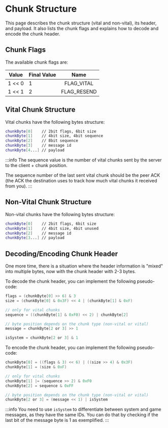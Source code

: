 # Chunk Structure

This page describes the chunk structure (vital and non-vital), its header, and payload. It also lists the chunk flags and explains how to decode and encode the chunk header.

## Chunk Flags

The available chunk flags are:

| Value    | Final Value | Name                      |
| -------- | ----------- | :-----------------------: |
| 1 << 0   | 1           | FLAG_VITAL                |
| 1 << 1   | 2           | FLAG_RESEND               |

## Vital Chunk Structure

Vital chunks have the following bytes structure:

```sh
chunkByte[0]    // 2bit flags, 6bit size
chunkByte[1]    // 4bit size, 4bit sequence
chunkByte[2]    // 8bit sequence
chunkByte[3]    // message id
chunkByte[4...] // payload   
```

:::info
The sequence value is the number of vital chunks sent by the server to the client + chunk position. 

The sequence number of the last sent vital chunk should be the peer ACK (the ACK the destination uses to track how much vital chunks it received from you).
:::

## Non-Vital Chunk Structure

Non-vital chunks have the following bytes structure:

```sh
chunkByte[0]    // 2bit flags, 6bit size
chunkByte[1]    // 4bit size, 4bit unused
chunkByte[2]    // message id
chunkByte[3...] // payload
```

## Decoding/Encoding Chunk Header

One more time, there is a situation where the header information is "mixed" into multiple bytes, now with the chunk header with 2-3 bytes.

To decode the chunk header, you can implement the following pseudo-code:

```c
flags = (chunkByte[0] >> 6) & 3
size = (chunkByte[0] & 0x3F) << 4 | (chunkByte[1] & 0xF)

// only for vital chunks
sequence = ((chunkByte[1] & 0xF0) << 2) | chunkByte[2]

// byte position depends on the chunk type (non-vital or vital)
message = chunkByte[2 or 3] >> 1

isSystem = chunkByte[2 or 3] & 1
```

To encode the chunk header, you can implement the following pseudo-code:

```c
chunkByte[0] = ((flags & 3) << 6) | ((size >> 4) & 0x3F)
chunkByte[1] = (size & 0xF)

// only for vital chunks
chunkByte[1] |= (sequence >> 2) & 0xF0
chunkByte[2] = sequence & 0xFF

// byte position depends on the chunk type (non-vital or vital)
chunkByte[2 or 3] = (message << 1) | isSystem
``` 

:::info
You need to use `isSystem` to differentiate between system and game messages, as they have the same IDs. You can do that by checking if the last bit of the message byte is 1 as exemplified. 
:::